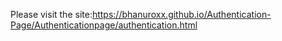 Please visit the site:https://bhanuroxx.github.io/Authentication-Page/Authenticationpage/authentication.html
